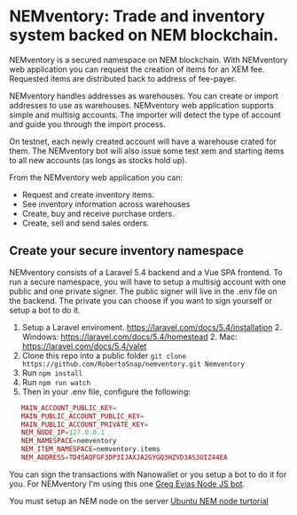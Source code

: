 # NEMventory: Trade and inventory system backed on NEM blockchain.

NEMventory is a secured namespace on NEM blockchain. With NEMventory web application you can request the creation of items for an XEM fee. Requested items are distributed back to address of fee-payer. 

NEMventory handles addresses as warehouses. You can create or import addresses to use as warehouses. NEMventory web application supports simple and multisig accounts. The importer will detect the type of account and guide you through the import process. 

On testnet, each newly created account will have a warehouse crated for them. The NEMventory bot will also issue some test xem and starting items to all new accounts (as longs as stocks hold up).

From the NEMventory web application you can:
- Request and create inventory items.
- See inventory information across warehouses
- Create, buy and receive purchase orders.
- Create, sell and send sales orders. 

## Create your secure inventory namespace
NEMventory consists of a Laravel 5.4 backend and a Vue SPA frontend. To run a secure namespace, you will have to setup a multisig account with one public and one private signer. The public signer will live in the .env file on the backend. The private you can choose if you want to sign yourself or setup a bot to do it.

1. Setup a Laravel enviroment. https://laravel.com/docs/5.4/installation 
   2. Windows: https://laravel.com/docs/5.4/homestead
   2. Mac: https://laravel.com/docs/5.4/valet
1. Clone this repo into a public folder ```git clone https://github.com/RobertoSnap/nemventory.git Nemventory```
1. Run ```npm install```
1. Run ```npm run watch```
1. Then in your .env file, configure the following:

```PHP MAIN_ACCOUNT_ADDRESS=
   MAIN_ACCOUNT_PUBLIC_KEY=
   MAIN_PUBLIC_ACCOUNT_PUBLIC_KEY=
   MAIN_PUBLIC_ACCOUNT_PRIVATE_KEY=
   NEM_NODE_IP=127.0.0.1
   NEM_NAMESPACE=nemventory
   NEM_ITEM_NAMESPACE=nemventory.items
   NEM_ADDRESS=TD4SAQFGF3DP3IJAXJA2GYGQ3HZVD3AS3UIZ44EA
```

You can sign the transactions with Nanowallet or you setup a bot to do it for you. For NEMventory I'm using this one [Greg Evias Node JS bot](https://github.com/evias/nem-nodejs-bot).

You must setup an NEM node on the server [Ubuntu NEM node turtorial](https://blog.nem.io/ubuntu-installation-guide-standalone/)